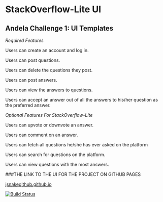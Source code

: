 # StackOverflow-Lite UI


## Andela Challenge 1: UI Templates

*Required Features*

Users can create an account and log in.

Users can post questions.

Users can delete the questions they post.

Users can post answers.

Users can view the answers to questions.

Users can accept an answer out of all the answers to his/her question as the preferred answer. 




*Optional Features For StackOverflow-Lite*

Users can upvote or downvote an answer.

Users can comment on an answer.

Users can fetch all questions he/she has ever asked on the platform

Users can search for questions on the platform.

Users can view questions with the most answers.




###THE LINK TO THE UI FOR THE PROJECT ON GITHUB PAGES

[jsnakegithub.github.io](jsnakegithub.github.io)

[![Build Status](https://travis-ci.org/JSnakegitHub/StackOverflow-Lite.svg?branch=master)](https://travis-ci.org/JSnakegitHub/StackOverflow-Lite)


